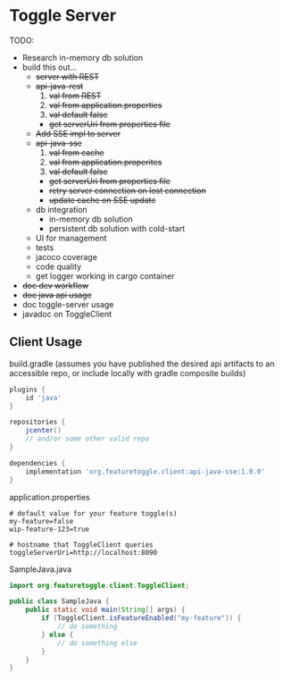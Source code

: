 # Toggle Server

TODO:
- Research in-memory db solution
- build this out...
    - ~~server with REST~~
    - ~~api-java-rest~~
        1. ~~val from REST~~
        2. ~~val from application.properties~~
        3. ~~val default false~~
        - ~~get serverUri from properties file~~
    - ~~Add SSE impl to server~~
    - ~~api-java-sse~~
        1. ~~val from cache~~
        2. ~~val from application.properites~~
        3. ~~val default false~~
        - ~~get serverUri from properties file~~
        - ~~retry server connection on lost connection~~
        - ~~update cache on SSE update~~
    - db integration
        - in-memory db solution
        - persistent db solution with cold-start
    - UI for management
    - tests
    - jacoco coverage
    - code quality
    - get logger working in cargo container
- ~~doc dev workflow~~
- ~~doc java api usage~~
- doc toggle-server usage
- javadoc on ToggleClient

## Client Usage

build.gradle (assumes you have published the desired api artifacts to an accessible repo, or include locally with gradle composite builds)
```gradle
plugins {
    id 'java'
}

repositories {
    jcenter()
    // and/or some other valid repo
}

dependencies {
    implementation 'org.featuretoggle.client:api-java-sse:1.0.0'
}
```

application.properties
```properties
# default value for your feature toggle(s)
my-feature=false
wip-feature-123=true

# hostname that ToggleClient queries
toggleServerUri=http://localhost:8090
```

SampleJava.java
```java
import org.featuretoggle.client.ToggleClient;

public class SampleJava {
    public static void main(String[] args) {
        if (ToggleClient.isFeatureEnabled("my-feature")) {
            // do something
        } else {
            // do something else
        }
    }
}
```